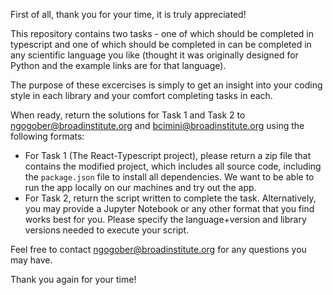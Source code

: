 First of all, thank you for your time, it is truly appreciated!

This repository contains two tasks - one of which should be completed in typescript and one of which should be completed in can be completed in any scientific language you like (thought it was originally designed for Python and the example links are for that language). 

The purpose of these excercises is simply to get an insight into your coding style in each library and your comfort completing tasks in each.

When ready, return the solutions for Task 1 and Task 2 to [ngogober@broadinstitute.org](ngogober@broadinstitute.org) 
and [bcimini@broadinstitute.org](bcimini@broadinstitute.org) using the following formats:
- For Task 1 (The React-Typescript project), please return a zip file that contains the modified project,
 which includes all source code, including the `package.json` file to install all dependencies. We want to be able to 
 run the app locally on our machines and try out the app.
- For Task 2, return the script written to complete the task. Alternatively, you may 
provide a Jupyter Notebook or any other format that you find works best for you. Please specify the language+version and 
library versions needed to execute your script.


Feel free to contact [ngogober@broadinstitute.org](ngogober@broadinstitute.org) for any questions you may have. 

Thank you again for your time!

